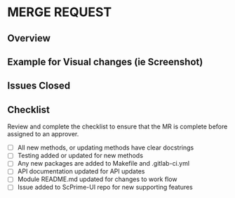 # MERGE REQUEST
## Overview

## Example for Visual changes (ie Screenshot)

## Issues Closed

## Checklist
Review and complete the checklist to ensure that the MR is complete before assigned to an approver.
 - [ ] All new methods, or updating methods have clear docstrings
 - [ ] Testing added or updated for new methods
 - [ ] Any new packages are added to Makefile and .gitlab-ci.yml
 - [ ] API documentation updated for API updates
 - [ ] Module README.md updated for changes to work flow
 - [ ] Issue added to ScPrime-UI repo for new supporting features
